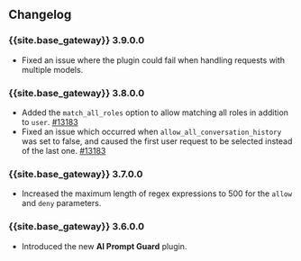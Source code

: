 ## Changelog

### {{site.base_gateway}} 3.9.0.0
* Fixed an issue where the plugin could fail when handling requests with multiple models.

### {{site.base_gateway}} 3.8.0.0
* Added the `match_all_roles` option to allow matching all roles in addition to `user`.
[#13183](https://github.com/Kong/kong/issues/13183)
* Fixed an issue which occurred when `allow_all_conversation_history` was set to false, and caused the first 
  user request to be selected instead of the last one.
[#13183](https://github.com/Kong/kong/issues/13183)

### {{site.base_gateway}} 3.7.0.0

* Increased the maximum length of regex expressions to 500 for the `allow` and `deny` parameters.

### {{site.base_gateway}} 3.6.0.0

* Introduced the new **AI Prompt Guard** plugin.